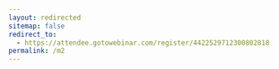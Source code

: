 ```yaml
---
layout: redirected
sitemap: false
redirect_to:
  - https://attendee.gotowebinar.com/register/4422529712300802818
permalink: /m2
---
```

